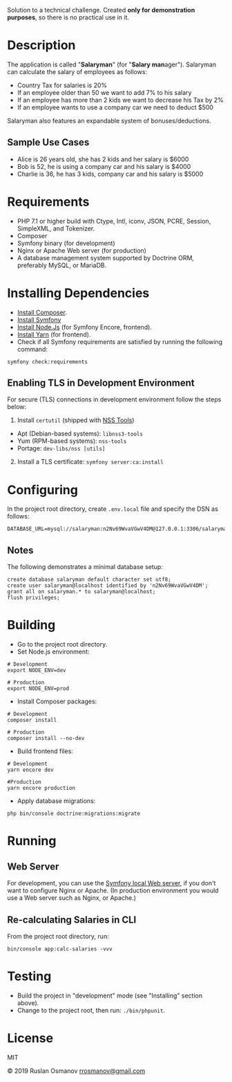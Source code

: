 Solution to a technical challenge. Created **only for demonstration purposes**, so there is no practical use in it.

# Description

The application is called "**Salaryman**" (for "**Salary man**ager"). Salaryman can calculate the salary of employees as follows:

- Country Tax for salaries is 20%
- If an employee older than 50 we want to add 7% to his salary
- If an employee has more than 2 kids we want to decrease his Tax by 2%
- If an employee wants to use a company car we need to deduct $500

Salaryman also features an expandable system of bonuses/deductions.

## Sample Use Cases

- Alice is 26 years old, she has 2 kids and her salary is $6000
- Bob is 52, he is using a company car and his salary is $4000
- Charlie is 36, he has 3 kids, company car and his salary is $5000

# Requirements

- PHP 7.1 or higher build with Ctype, Intl, iconv, JSON, PCRE, Session, SimpleXML, and Tokenizer.
- Composer
- Symfony binary (for development)
- Nginx or Apache Web server (for production)
- A database management system supported by Doctrine ORM, preferably MySQL, or MariaDB.

# Installing Dependencies

- [Install Composer](https://getcomposer.org/download/).
- [Install Symfony](https://symfony.com/download)
- [Install Node.Js](https://nodejs.org/en/download/) (for Symfony Encore, frontend).
- [Install Yarn](https://yarnpkg.com/lang/en/docs/install/) (for frontend).
- Check if all Symfony requirements are satisfied by running the following command:
```
symfony check:requirements
```

## Enabling TLS in Development Environment

For secure (TLS) connections in development environment follow the steps below:

1. Install `certutil` (shipped with [NSS Tools](http://www.mozilla.org/projects/security/pki/nss/tools/))
- Apt (Debian-based systems): `libnss3-tools`
- Yum (RPM-based systems): `nss-tools`
- Portage: `dev-libs/nss [utils]`
2. Install a TLS certificate: `symfony server:ca:install`

# Configuring

In the project root directory, create `.env.local` file and specify the DSN as follows:
```
DATABASE_URL=mysql://salaryman:n2Nv69WvaVGwV4DM@127.0.0.1:3306/salaryman
```

## Notes

The following demonstrates a minimal database setup:

```
create database salaryman default character set utf8;
create user salaryman@localhost identified by 'n2Nv69WvaVGwV4DM';
grant all on salaryman.* to salaryman@localhost;
flush privileges;
```

# Building

- Go to the project root directory.
- Set Node.js environment:
```
# Development
export NODE_ENV=dev

# Production
export NODE_ENV=prod
```
- Install Composer packages:
```
# Development
composer install

# Production
composer install --no-dev
```
- Build frontend files:
```
# Development
yarn encore dev

#Production
yarn encore production
```
- Apply database migrations:
```
php bin/console doctrine:migrations:migrate
```

# Running

## Web Server

For development, you can use the [Symfony local Web server](https://symfony.com/doc/current/setup/symfony_server.html), if you don't want to configure Nginx or Apache.
(In production environment you would use a Web server such as Nginx, or Apache.)

## Re-calculating Salaries in CLI

From the project root directory, run:

```
bin/console app:calc-salaries -vvv
```

# Testing

- Build the project in "development" mode (see "Installing" section above).
- Change to the project root, then run: `./bin/phpunit`.

# License

MIT

© 2019 Ruslan Osmanov <rrosmanov@gmail.com>
